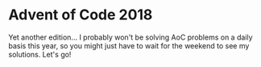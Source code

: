 # Advent of Code 2018
Yet another edition... I probably won't be solving AoC problems on a daily basis this year, so you might just have to wait for the weekend to see my solutions. Let's go!
